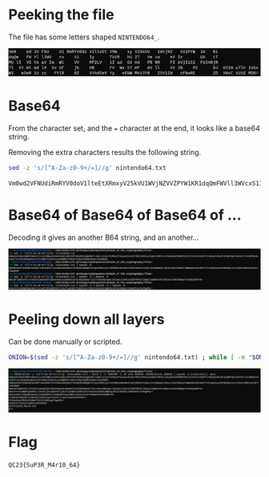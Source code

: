 # Peeking the file

The file has some letters shaped `NINTENDO64_`.

![](screenshots/1.png)

# Base64

From the character set, and the `=` character at the end, it looks like a base64 string.

Removing the extra characters results the following string.

```bash
sed -z 's/[^A-Za-z0-9+/=]//g' nintendo64.txt
```
```
Vm0wd2VFNUdiRmRYV0doV1lteEtXRmxyV25kVU1WVjNZVVZPYW1KR1dqQmFWVll3WVcxS1IyTkVRbUZTVmxweVZrUktTMUl5VGtkaVIwWlVVMFZLV1ZadGVHdFNNRFZ6VjI1S2FsSnNjRTlXYWtwdlRXeGFjbHBFVWxSTmF6VllXV3BPZDJGV1NuTlhiVGxWVm5wR1UxcFhlR0ZXYkdSeVYyeENWMkV3Y0ZSV1ZWcFNaREZDVWxCVU1EMD0=
```

# Base64 of Base64 of Base64 of ...

Decoding it gives an another B64 string, and an another...

![](screenshots/2.png)

# Peeling down all layers

Can be done manually or scripted.

```bash
ONION=$(sed -z 's/[^A-Za-z0-9+/=]//g' nintendo64.txt) ; while [ -n "$ONION" ]; do echo $ONION; ONION=$(echo $ONION | base64 -d 2>/dev/null); done
```

![](screenshots/3.png)

# Flag
`QC23{SuP3R_M4r10_64}`

